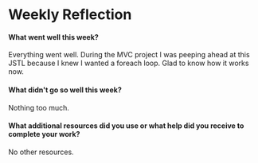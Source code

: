 # Weekly Reflection

#### What went well this week? 

Everything went well. During the MVC project I was peeping ahead at this JSTL because I knew I wanted a foreach loop. Glad to know how it works now.

#### What didn't go so well this week? 

Nothing too much.

#### What additional resources did you use or what help did you receive to complete your work? 

No other resources.
